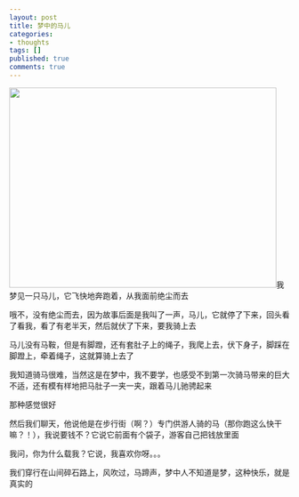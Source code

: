 ```yaml
---
layout: post
title: 梦中的马儿
categories:
- thoughts
tags: []
published: true
comments: true
---
```

<p><img class="alignnone" title="horse" src="http://walkerwzy.info/img/20090223qianlongtpn906.jpg" alt="" width="480" height="360" />我梦见一只马儿，它飞快地奔跑着，从我面前绝尘而去</p>

<p>哦不，没有绝尘而去，因为故事后面是我叫了一声，马儿，它就停了下来，回头看了看我，看了有老半天，然后就伏了下来，要我骑上去</p>

<p>马儿没有马鞍，但是有脚蹬，还有套肚子上的绳子，我爬上去，伏下身子，脚踩在脚蹬上，牵着绳子，这就算骑上去了</p>

<p>我知道骑马很难，当然这是在梦中，我不要学，也感受不到第一次骑马带来的巨大不适，还有模有样地把马肚子一夹一夹，跟着马儿驰骋起来</p>

<p>那种感觉很好</p>

<p>然后我们聊天，他说他是在步行街（啊？）专门供游人骑的马（那你跑这么快干嘛？！），我说要钱不？它说它前面有个袋子，游客自己把钱放里面</p>

<p>我问，你为什么载我？它说，我喜欢你呀。。。</p>

<p>我们穿行在山间碎石路上，风吹过，马蹄声，梦中人不知道是梦，这种快乐，就是真实的</p>
